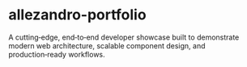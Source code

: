 # allezandro-portfolio
A cutting‑edge, end‑to‑end developer showcase built to demonstrate modern web architecture, scalable component design, and production‑ready workflows.
